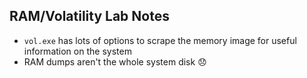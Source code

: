## RAM/Volatility Lab Notes
* `vol.exe` has lots of options to scrape the memory image for useful information on the system
* RAM dumps aren't the whole system disk :disappointed:
